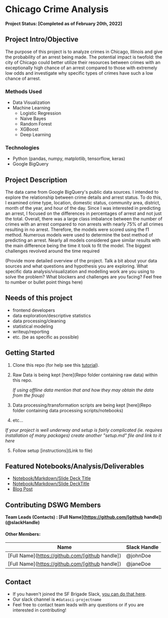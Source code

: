 # Chicago Crime Analysis

#### Project Status: [Completed as of February 20th, 2022]

## Project Intro/Objective
The purpose of this project is to analyze crimes in Chicago, Illinois and give the probability of an arrest being made. The potential impact is twofold: the city of Chicago could better utilize their resources between crimes with an exceptionally high chance of an arrest compared to those with extremely low odds and investigate why specific types of crimes have such a low chance of arrest.

### Methods Used
* Data Visualization
* Machine Learning
  * Logistic Regression
  * Naive Bayes
  * Random Forest
  * XGBoost
  * Deep Learning

### Technologies 
* Python (pandas, numpy, matplotlib, tensorflow, keras)
* Google BigQuery


## Project Description
The data came from Google BigQuery's public data sources. I intended to explore the relationship between crime details and arrest status. To do this, I examined crime type, location, domestic status, community area, district, month of the year, and hour of the day. Since I was interested in predicting an arrest, I focused on the differences in percentages of arrest and not just the total. Overall, there was a large class imbalance between the number of crimes with an arrest compared to non arrests with nearly 75% of all crimes resulting in no arrest. Therefore, the models were scored using the f1 method. Numerous models were used to determine the best method of predicting an arrest. Nearly all models considered gave similar results with the main difference being the time it took to fit the model. The biggest challenges revolved around the time required 

(Provide more detailed overview of the project.  Talk a bit about your data sources and what questions and hypothesis you are exploring. What specific data analysis/visualization and modelling work are you using to solve the problem? What blockers and challenges are you facing?  Feel free to number or bullet point things here)

## Needs of this project

- frontend developers
- data exploration/descriptive statistics
- data processing/cleaning
- statistical modeling
- writeup/reporting
- etc. (be as specific as possible)

## Getting Started

1. Clone this repo (for help see this [tutorial](https://help.github.com/articles/cloning-a-repository/)).
2. Raw Data is being kept [here](Repo folder containing raw data) within this repo.

    *If using offline data mention that and how they may obtain the data from the froup)*
    
3. Data processing/transformation scripts are being kept [here](Repo folder containing data processing scripts/notebooks)
4. etc...

*If your project is well underway and setup is fairly complicated (ie. requires installation of many packages) create another "setup.md" file and link to it here*  

5. Follow setup [instructions](Link to file)

## Featured Notebooks/Analysis/Deliverables
* [Notebook/Markdown/Slide Deck Title](link)
* [Notebook/Markdown/Slide DeckTitle](link)
* [Blog Post](link)


## Contributing DSWG Members

**Team Leads (Contacts) : [Full Name](https://github.com/[github handle])(@slackHandle)**

#### Other Members:

|Name     |  Slack Handle   | 
|---------|-----------------|
|[Full Name](https://github.com/[github handle])| @johnDoe        |
|[Full Name](https://github.com/[github handle]) |     @janeDoe    |

## Contact
* If you haven't joined the SF Brigade Slack, [you can do that here](http://c4sf.me/slack).  
* Our slack channel is `#datasci-projectname`
* Feel free to contact team leads with any questions or if you are interested in contributing!
